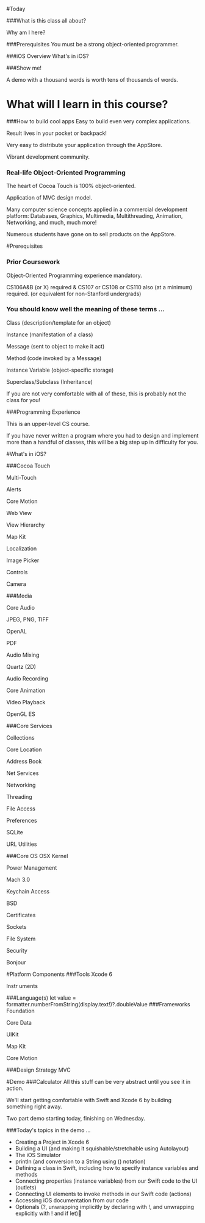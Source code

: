 
#Today

###What is this class all about?
  
  Why am I here?

###Prerequisites
  You must be a strong object-oriented programmer.

###iOS Overview
What's in iOS?
  
###Show me!
 
A demo with a thousand words is worth tens of thousands of words. 


# What will I learn in this course?

###How to build cool apps
  Easy to build even very complex applications.
  
  Result lives in your pocket or backpack!
  
  Very easy to distribute your application through the AppStore.
  
  Vibrant development community.
  
### Real-life Object-Oriented Programming
  The heart of Cocoa Touch is 100% object-oriented.
  
  Application of MVC design model.
  
  Many computer science concepts applied in a commercial development platform:
    Databases, Graphics, Multimedia, Multithreading, Animation, Networking, and much, much more!
    
  Numerous students have gone on to sell products on the AppStore.
  


#Prerequisites
### Prior Coursework

  Object-Oriented Programming experience mandatory.
  
  CS106A&B (or X) required & CS107 or CS108 or CS110 also (at a minimum) required.
  (or equivalent for non-Stanford undergrads)
  
### You should know well the meaning of these terms …

  Class (description/template for an object)
  
  Instance (manifestation of a class)
  
  Message (sent to object to make it act)
  
  Method (code invoked by a Message)
  
  Instance Variable (object-specific storage)
  
  Superclass/Subclass (Inheritance)
  
  If you are not very comfortable with all of these, this is probably not the class for you!
  
###Programming Experience

  This is an upper-level CS course.
  
  If you have never written a program where you had to design and implement more than a handful of classes, this will be a          big step up in difficulty for you. 


#What's in iOS?

###Cocoa Touch

  Multi-Touch    
  
  Alerts
  
  Core Motion   
  
  Web View
  
  View Hierarchy  
  
  Map Kit
  
  Localization   
  
  Image Picker
  
  Controls       
  
  Camera

###Media

  Core Audio      
  
  JPEG, PNG, TIFF
  
  OpenAL          
  
  PDF
  
  Audio Mixing   
  
  Quartz (2D)
  
  Audio Recording
  
  Core Animation
  
  Video Playback 
  
  OpenGL ES

###Core Services

  Collections    
  
  Core Location
  
  Address Book   
  
  Net Services 
  
  Networking    
  
  Threading
  
  File Access    
  
  Preferences
  
  SQLite       
  
  URL Utilities

###Core OS
  OSX Kernel    
  
  Power Management
  
  Mach 3.0      
  
  Keychain Access
  
  BSD          
  
  Certificates
  
  Sockets       
  
  File System
  
  Security     
  
  Bonjour

#Platform Components
###Tools
 Xcode 6       
 
 Instr uments
 
###Language(s)
  let value = formatter.numberFromString(display.text!)?.doubleValue
###Frameworks
   Foundation   
   
   Core Data   
   
   UIKit   
   
   Map Kit   
   
   Core Motion
   
###Design Strategy
   MVC
   
#Demo
###Calculator
All this stuff can be very abstract until you see it in action.

We'll start getting comfortable with Swift and Xcode 6 by building something right away.

Two part demo starting today, finishing on Wednesday.

###Today's topics in the demo …

- Creating a Project in Xcode 6
- Building a UI (and making it squishable/stretchable using Autolayout)
- The iOS Simulator
- println (and conversion to a String using \() notation)
- Defining a class in Swift, including how to specify instance variables and methods
- Connecting properties (instance variables) from our Swift code to the UI (outlets)
- Connecting UI elements to invoke methods in our Swift code (actions)
- Accessing iOS documentation from our code
- Optionals (?, unwrapping implicitly by declaring with !, and unwrapping explicitly with ! and if let)
